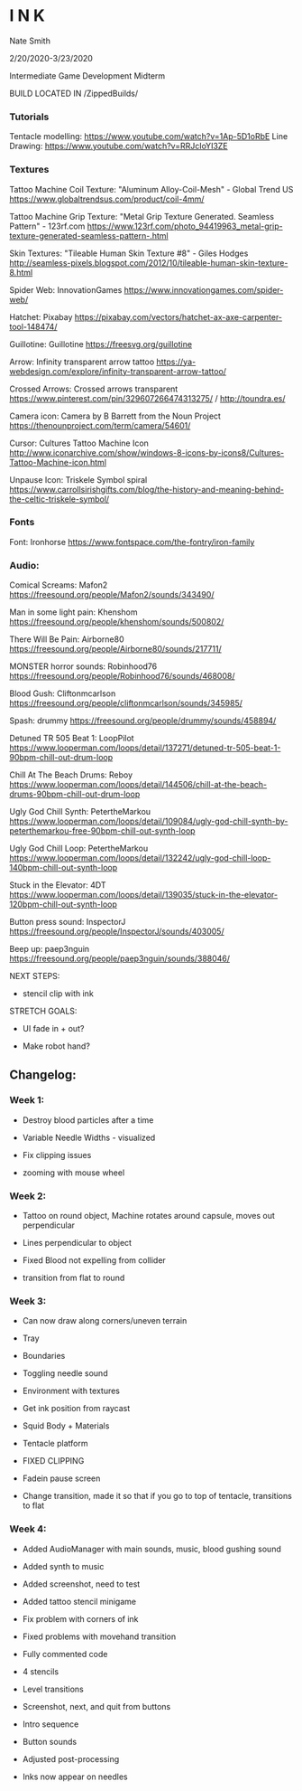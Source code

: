 # I N K

Nate Smith

2/20/2020-3/23/2020

Intermediate Game Development Midterm


BUILD LOCATED IN /ZippedBuilds/

### Tutorials

Tentacle modelling: https://www.youtube.com/watch?v=1Ap-5D1oRbE
Line Drawing: https://www.youtube.com/watch?v=RRJcIoYI3ZE

### Textures

Tattoo Machine Coil Texture: "Aluminum Alloy-Coil-Mesh" - Global Trend US
https://www.globaltrendsus.com/product/coil-4mm/

Tattoo Machine Grip Texture: "Metal Grip Texture Generated. Seamless Pattern" - 123rf.com
https://www.123rf.com/photo_94419963_metal-grip-texture-generated-seamless-pattern-.html

Skin Textures: "Tileable Human Skin Texture #8" - Giles Hodges
http://seamless-pixels.blogspot.com/2012/10/tileable-human-skin-texture-8.html

Spider Web: InnovationGames
https://www.innovationgames.com/spider-web/

Hatchet: Pixabay
https://pixabay.com/vectors/hatchet-ax-axe-carpenter-tool-148474/

Guillotine: Guillotine
https://freesvg.org/guillotine

Arrow: Infinity transparent arrow tattoo
https://ya-webdesign.com/explore/infinity-transparent-arrow-tattoo/

Crossed Arrows: Crossed arrows transparent
https://www.pinterest.com/pin/329607266474313275/ / http://toundra.es/

Camera icon: Camera by B Barrett from the Noun Project
https://thenounproject.com/term/camera/54601/

Cursor: Cultures Tattoo Machine Icon
http://www.iconarchive.com/show/windows-8-icons-by-icons8/Cultures-Tattoo-Machine-icon.html

Unpause Icon: Triskele Symbol spiral
https://www.carrollsirishgifts.com/blog/the-history-and-meaning-behind-the-celtic-triskele-symbol/


### Fonts

Font: Ironhorse
https://www.fontspace.com/the-fontry/iron-family


### Audio:
Comical Screams: Mafon2
https://freesound.org/people/Mafon2/sounds/343490/

Man in some light pain: Khenshom
https://freesound.org/people/khenshom/sounds/500802/

There Will Be Pain: Airborne80
https://freesound.org/people/Airborne80/sounds/217711/

MONSTER horror sounds: Robinhood76
https://freesound.org/people/Robinhood76/sounds/468008/

Blood Gush: Cliftonmcarlson
https://freesound.org/people/cliftonmcarlson/sounds/345985/

Spash: drummy
https://freesound.org/people/drummy/sounds/458894/

Detuned TR 505 Beat 1: LoopPilot
https://www.looperman.com/loops/detail/137271/detuned-tr-505-beat-1-90bpm-chill-out-drum-loop

Chill At The Beach Drums: Reboy
https://www.looperman.com/loops/detail/144506/chill-at-the-beach-drums-90bpm-chill-out-drum-loop

Ugly God Chill Synth: PetertheMarkou
https://www.looperman.com/loops/detail/109084/ugly-god-chill-synth-by-peterthemarkou-free-90bpm-chill-out-synth-loop

Ugly God Chill Loop: PetertheMarkou
https://www.looperman.com/loops/detail/132242/ugly-god-chill-loop-140bpm-chill-out-synth-loop

Stuck in the Elevator: 4DT
https://www.looperman.com/loops/detail/139035/stuck-in-the-elevator-120bpm-chill-out-synth-loop

Button press sound: InspectorJ
https://freesound.org/people/InspectorJ/sounds/403005/

Beep up: paep3nguin
https://freesound.org/people/paep3nguin/sounds/388046/


NEXT STEPS:

- stencil clip with ink

STRETCH GOALS:

- UI fade in + out?

- Make robot hand?

## Changelog:

### Week 1:

- Destroy blood particles after a time

- Variable Needle Widths - visualized

- Fix clipping issues

- zooming with mouse wheel

### Week 2:

- Tattoo on round object, Machine rotates around capsule, moves out perpendicular

- Lines perpendicular to object

- Fixed Blood not expelling from collider

- transition from flat to round

### Week 3:

- Can now draw along corners/uneven terrain 

- Tray

- Boundaries

- Toggling needle sound

- Environment with textures

- Get ink position from raycast

- Squid Body + Materials

- Tentacle platform

- FIXED CLIPPING

- Fadein pause screen

- Change transition, made it so that if you go to top of tentacle, transitions to flat

### Week 4:

- Added AudioManager with main sounds, music, blood gushing sound

- Added synth to music

- Added screenshot, need to test

- Added tattoo stencil minigame

- Fix problem with corners of ink 

- Fixed problems with movehand transition

- Fully commented code

- 4 stencils

- Level transitions

- Screenshot, next, and quit from buttons

- Intro sequence

- Button sounds

- Adjusted post-processing

- Inks now appear on needles